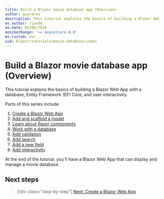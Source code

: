```yaml
---
title: Build a Blazor movie database app (Overview)
author: guardrex
description: This tutorial explains the basics of building a Blazor Web App with a database, Entity Framework (EF) Core, and user interactivity.
ms.author: riande
ms.date: 05/06/2024
monikerRange: '>= aspnetcore-8.0'
ms.custom: mvc
uid: blazor/tutorials/movie-database/index
---
```

# Build a Blazor movie database app (Overview)

<!-- UPDATE 9.0 Activate after release

[!INCLUDE[](~/includes/not-latest-version.md)]

-->

This tutorial explains the basics of building a Blazor Web App with a database, Entity Framework (EF) Core, and user interactivity.

Parts of this series include:

1. [Create a Blazor Web App](xref:blazor/tutorials/movie-database/part-1)
1. [Add and scaffold a model](xref:blazor/tutorials/movie-database/part-2)
1. [Learn about Razor components](xref:blazor/tutorials/movie-database/part-3)
1. [Work with a database](xref:blazor/tutorials/movie-database/part-4)
1. [Add validation](xref:blazor/tutorials/movie-database/part-5)
1. [Add search](xref:blazor/tutorials/movie-database/part-6)
1. [Add a new field](xref:blazor/tutorials/movie-database/part-7)
1. [Add interactivity](xref:blazor/tutorials/movie-database/part-8)

At the end of the tutorial, you'll have a Blazor Web App that can display and manage a movie database.

## Next steps

> [!div class="step-by-step"]
> [Next: Create a Blazor Web App](xref:blazor/tutorials/movie-database/part-1)
